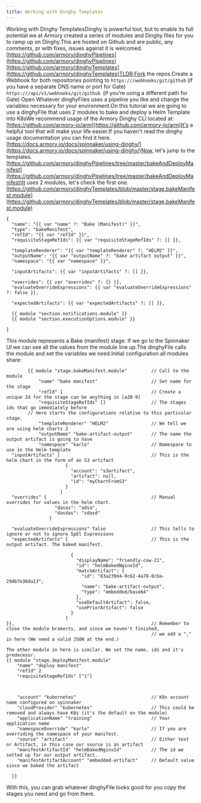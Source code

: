 ```yaml
---
title: Working with Dinghy Templates
---
```



Working with Dinghy TemplatesDinghy is powerful tool, but to enable its full potential we at Armory created a series of modules and Dinghy files for you to ramp up on Dinghy.This are hosted on Github and are public, any comments, pr with fixes, issues against it is welcomed.[https://github.com/armory/dinghyPipelines](https://github.com/armory/dinghyPipelines)[https://github.com/armory/dinghyTemplates](https://github.com/armory/dinghyTemplates)TLDR;Fork the repos.Create a Webhook for both repositories pointing to
```https:///webhooks/git/github``` (if you have a separate DNS name or port for Gate) ```https:///api/v1/webhooks/git/github ```(if you’re using a different path for Gate)
Open Whatever dinghyFiles uses a pipeline you like and change the variables necessary for your environment.On this tutorial we are going to use a dinghyFile that uses 2 modules to bake and deploy a Helm Template into K8sWe recommend usage of the Armory Dinghy CLI located at:[https://github.com/armory-io/arm](https://github.com/armory-io/arm)It's a helpful tool that will make your life easier.If you haven't read the dinghy usage documentation you can find it here.[https://docs.armory.io/docs/spinnaker/using-dinghy/](https://docs.armory.io/docs/spinnaker/using-dinghy/)Now, let's jump to the templates.[https://github.com/armory/dinghyPipelines/tree/master/bakeAndDeployManifest](https://github.com/armory/dinghyPipelines/tree/master/bakeAndDeployManifest)It uses 2 modules, let's check the first one.[https://github.com/armory/dinghyTemplates/blob/master/stage.bakeManifest.module](https://github.com/armory/dinghyTemplates/blob/master/stage.bakeManifest.module)
```
{
  "name": "{{ var "name" ?: "Bake (Manifest)" }}",  
  "type": "bakeManifest",
  "refId": "{{ var "refId" }}",
  "requisiteStageRefIds": {{ var "requisiteStageRefIds" ?: [] }},

  "templateRenderer": "{{ var "templateRenderer" ?: "HELM2" }}",
  "outputName": "{{ var "outputName" ?: "bake artifact output" }}",
  "namespace": "{{ var "namespace" }}",

  "inputArtifacts": {{ var "inputArtifacts" ?: [] }},

  "overrides": {{ var "overrides" ?: {} }},
  "evaluateOverrideExpressions": {{ var "evaluateOverrideExpressions" ?: false }},

  "expectedArtifacts": {{ var "expectedArtifacts" ?: [] }},

  {{ module "section.notifications.module" }}
  {{ module "section.executionOptions.module" }}

}
```

This module represents a Bake (manifest) stage. If we go to the Spinnaker UI we can see all the values from the module line up.The dinghyFile calls the module and set the variables we need.Initial configuration all modules share:
```
        {{ module "stage.bakeManifest.module"         // Call to the module
            "name" "bake manifest"                    // Set name for the stage
            "refId" 1                                 // Create a unique Id for the stage can be anything in [aZ0-9]
            "requisiteStageRefIds" []                 // The stages ids that go immediately before 
        // Here starts the configurations relative to this particular stage.
            "templateRenderer" "HELM2"                // We tell we are using helm charts 2
            "outputName" "bake-artifact-output"       // The name the output artifact is going to have
            "namespace" "karlo"                       // Namespace to use in the Helm template
  "inputArtifacts" [                                  // This is the helm chart in the form of an S3 artifact
                      {
                        "account": "s3artifact",
                        "artifact": null,
                        "id": "myChartFromS3"
                      }
                    ]
  "overrides" {                                       // Manual overrides for values in the helm chart.
                  "dasas": "adsa",
                  "dasdas": "sdasd"
                }

  "evaluateOverrideExpressions" false                 // This tells to ignore or not to ignore SpEl Expressions
  "expectedArtifacts" [                               // This is the output artifact. The baked manifest.
                     
                        {
                          "displayName": "friendly-cow-21",
                          "id": "helmBakedNginxId",
                          "matchArtifact": {
                            "id": "83a239d4-9c62-4a78-8cba-29db7e36da13",
                            "name": "bake-artifact-output",
                            "type": "embedded/base64"
                          },
                          "useDefaultArtifact": false,
                          "usePriorArtifact": false
                        }
                      ]
}},                                                   // Remember to close the module brakects, and since we haven't finished, 
                                                      // we add a "," in here (We need a valid JSON at the end.)           

The other module in here is similar. We set the name, ids and it's predecesor.
{{ module "stage.deployManifest.module" 
    "name" "deploy manifest"
    "refId" 2
    "requisiteStageRefIds" ["1"] 



    "account" "kubernetes"                            // K8s account name configured on spinnaker
    "cloudProvider" "kubernetes"                      // This could be removed and always have K8s (it's the default on the module)
    "applicationName" "training"                      // Your application name
    "namespaceOverride" "karlo"                       // If you are overriding the namespace of your manifest.
    "source" "artifact"                               // Either text or Artifact, in this case our source is an artifact
    "manifestArtifactId" "helmBakedNginxId"           // The id we setted up for our output artifact.
    "manifestArtifactAccount" "embedded-artifact"     // Default value since we baked the artifact

  }}
```

With this, you can grab whatever dinghyFile looks good for you copy the stages you need and go from there.

